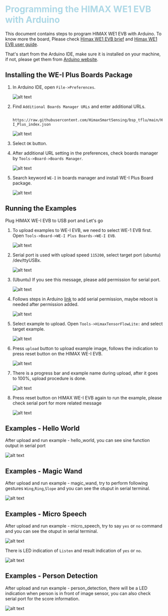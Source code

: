 # <span style="color:lightblue;">  Programming the HIMAX WE1 EVB with Arduino  </span> 

This document contains steps to program HIMAX WE1 EVB with Arduino. To know more the board, Please check [Himax WE1 EVB brief](https://github.com/HimaxSmartSensing/bsp_tflu/tree/main/HIMAX_WE1_EVB_board_brief#-himax-we1-evb-) and [Himax WE1 EVB user guide](https://github.com/HimaxSmartSensing/bsp_tflu/tree/main/HIMAX_WE1_EVB_user_guide#himax-we1-evb-user-guide).

That's start from the Arduino IDE, make sure it is installed on your machine, if not, please get them from [Arduino website](https://www.arduino.cc/en/Main/Software).

## Installing the WE-I Plus Boards Package

1. In Arduino IDE, open `File->Preferences`.
   
    ![alt text](images/file_preferences.png)

2. Find `Additional Boards Manager URLs` and enter additional URLs.
    ```
     https://raw.githubusercontent.com/HimaxSmartSensing/bsp_tflu/main/HIMAX_WE1_Plus_Arduino/IDE_Board_Manager/package_WE-I_Plus_index.json
    ```
    ![alt text](images/additional_boot_manager_url.png)

3. Select `OK` button. 
4. After additional URL setting in the preferences, check boards manager by `Tools->Board->Boards Manager`.
   
   ![alt text](images/boards_manager.png)

5. Search keyword `WE-I` in boards manager and install WE-I Plus Board package.

    ![alt text](images/boards_manager_inside.png)


## Running the Examples

Plug HIMAX WE-I EVB to USB port and Let's go

1. To upload examples to WE-I EVB, we need to select WE-1 EVB first. Open `Tools->Board->WE-I Plus Boards->WE-I EVB`.

    ![alt text](images/select_board.png)

2. Serial port is used with upload speed `115200`, select target port (ubuntu) /dev/ttyUSBx.

    ![alt text](images/serial_port.png)

3. (Ubuntu) If you see this message, please add permission for serial port. 

    ![alt text](images/serial_permission.png)
4. Follows steps in Arduino [link](https://www.arduino.cc/en/Guide/Linux) to add serial permission, maybe reboot is needed after permission added.

    ![alt text](images/add_serial_permission.png)

5. Select example to upload. Open `Tools->HimaxTensorFlowLite:` and select target example.

    ![alt text](images/select_example.png)

6. Press `upload` button to upload example image, follows the indication to press reset button on the HIMAX WE-I EVB.

    ![alt text](images/upload_person_detection.png)

7. There is a progress bar and example name during upload, after it goes to 100%, upload procedure is done. 

    ![alt text](images/upload_person_detection_done.png)
   
8. Press reset button on HIMAX WE-I EVB again to run the example, please check serial port for more related message 

    ![alt text](images/serial_port_message.png)


## Examples - Hello World

After upload and run example - hello_world, you can see sine function output in serial port

![alt text](images/hello_world_message.png)

## Examples - Magic Wand

After upload and run example - magic_wand, try to perform following gestures `Wing`,`Ring`,`Slope` and you can see the otuput in serial terminal.
 
![alt text](images/magic_wand_message.png)

## Examples - Micro Speech

After upload and run example - micro_speech, try to say `yes` or `no` command and you can see the otuput in serial terminal.
 
![alt text](images/micro_speech_message.png)

There is LED indication of `Listen` and result indication of `yes` or `no`.

![alt text](https://raw.githubusercontent.com/HimaxWiseEyePlus/HimaxSmartSensing/main/HIMAX_WE1_EVB_user_guide/images/tflm_example_micro_speech_int8_led.gif)


## Examples - Person Detection

After upload and run example - person_detection, there will be a LED indication when person is in front of image sensor, you can also check serial port for the score information.
 
![alt text](images/person_detection_message.png)
